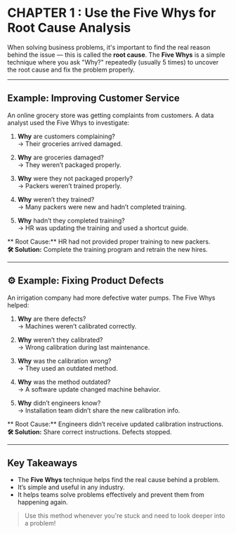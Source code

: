 # CHAPTER 1 :  Use the Five Whys for Root Cause Analysis

When solving business problems, it's important to find the real reason behind the issue — this is called the **root cause**. The **Five Whys** is a simple technique where you ask "Why?" repeatedly (usually 5 times) to uncover the root cause and fix the problem properly.

---

##  Example: Improving Customer Service

An online grocery store was getting complaints from customers. A data analyst used the Five Whys to investigate:

1. **Why** are customers complaining?  
   → Their groceries arrived damaged.

2. **Why** are groceries damaged?  
   → They weren’t packaged properly.

3. **Why** were they not packaged properly?  
   → Packers weren’t trained properly.

4. **Why** weren’t they trained?  
   → Many packers were new and hadn’t completed training.

5. **Why** hadn’t they completed training?  
   → HR was updating the training and used a shortcut guide.

** Root Cause:** HR had not provided proper training to new packers.  
**🛠️ Solution:** Complete the training program and retrain the new hires.

---

## ⚙️ Example: Fixing Product Defects

An irrigation company had more defective water pumps. The Five Whys helped:

1. **Why** are there defects?  
   → Machines weren’t calibrated correctly.

2. **Why** weren’t they calibrated?  
   → Wrong calibration during last maintenance.

3. **Why** was the calibration wrong?  
   → They used an outdated method.

4. **Why** was the method outdated?  
   → A software update changed machine behavior.

5. **Why** didn’t engineers know?  
   → Installation team didn’t share the new calibration info.

** Root Cause:** Engineers didn’t receive updated calibration instructions.  
**🛠️ Solution:** Share correct instructions. Defects stopped.

---

##  Key Takeaways

- The **Five Whys** technique helps find the real cause behind a problem.
- It’s simple and useful in any industry.
- It helps teams solve problems effectively and prevent them from happening again.

> Use this method whenever you're stuck and need to look deeper into a problem!
